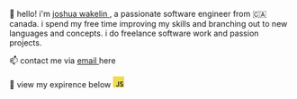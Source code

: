 👋 hello! i'm <a href="https://joshwakelin.dev"> joshua wakelin </a> , a passionate software engineer from 🇨🇦 canada. i spend my free time improving my skills and branching out to new languages and concepts. i do freelance software work and passion projects. 

📫 contact me via <a href="mailto:joshua@wakelin.net"> email </a> here

👀 view my expirence below
<img height="20" src="https://raw.githubusercontent.com/github/explore/80688e429a7d4ef2fca1e82350fe8e3517d3494d/topics/javascript/javascript.png" style="max-width: 100%;">
<!--
**joshwakelin/joshwakelin** is a ✨ _special_ ✨ repository because its `README.md` (this file) appears on your GitHub profile.

Here are some ideas to get you started:

- 🔭 I’m currently working on ...
- 🌱 I’m currently learning ...
- 👯 I’m looking to collaborate on ...
- 🤔 I’m looking for help with ...
- 💬 Ask me about ...
- 📫 How to reach me: ...
- 😄 Pronouns: ...
- ⚡ Fun fact: ...
-->
